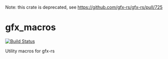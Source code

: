 Note: this crate is deprecated, see https://github.com/gfx-rs/gfx-rs/pull/725

# gfx_macros
[![Build Status](https://travis-ci.org/gfx-rs/gfx_macros.png?branch=master)](https://travis-ci.org/gfx-rs/gfx_macros)

Utility macros for gfx-rs
